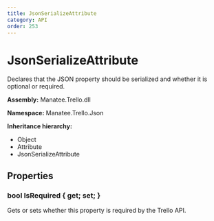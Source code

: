 ```yaml
---
title: JsonSerializeAttribute
category: API
order: 253
---
```


# JsonSerializeAttribute

Declares that the JSON property should be serialized and whether it is optional or required.

**Assembly:** Manatee.Trello.dll

**Namespace:** Manatee.Trello.Json

**Inheritance hierarchy:**

- Object
- Attribute
- JsonSerializeAttribute

## Properties

### bool IsRequired { get; set; }

Gets or sets whether this property is required by the Trello API.

